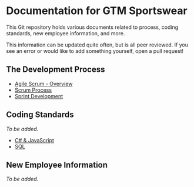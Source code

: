 # Documentation for GTM Sportswear
This Git repository holds various documents related to process, coding standards, new employee information, and more.

This information can be updated quite often, but is all peer reviewed. If you see an error or would like to add something yourself, open a pull request!

## The Development Process

* [Agile Scrum - Overview](scrum)
* [Scrum Process](scrum/process.md)
* [Sprint Development](scrum/sprints.md)


## Coding Standards
*To be added.*

* [C# & JavaScript](/#)
* [SQL](/#)

## New Employee Information
*To be added.*
